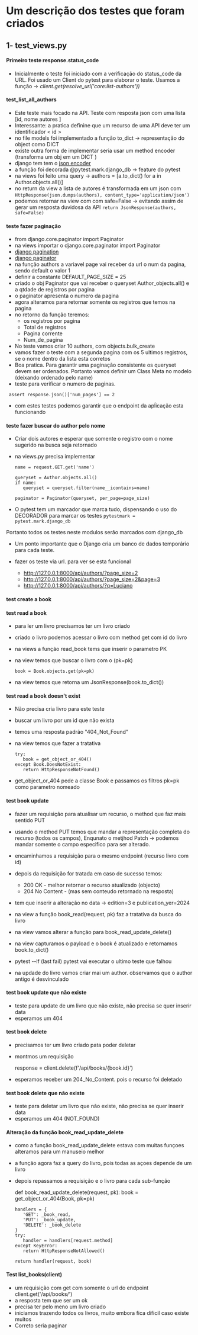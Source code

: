 # Um descrição dos testes que foram criados

## 1- test_views.py

#### Primeiro teste response.status_code

   - Inicialmente o teste foi iniciado com a verificação do status_code da URL.
   Foi usado um Client do pytest para elaborar o teste. Usamos a função -> *client.get(resolve_url('core:list-authors'))* 


#### test_list_all_authors 
   - Este teste mais focado na API. Teste com resposta json com uma lista [id, nome autores ]
   - Interessante: a pratica definine que um recurso de uma API deve ter um identificador < id > 
   - no file models foi implementado a função to_dict -> representação do object como DICT
   - existe outra forma de implementar seria usar um method encoder (transforma um obj em um DICT )
   - django tem tem o [json encoder](https://docs.djangoproject.com/en/4.1/topics/serialization/)
   - a função foi decorada @pytest.mark.django_db -> feature do pytest
   - na views foi feito uma query -> authors = [a.to_dict() for a in Author.objects.all()]
   - no return da view a lista de autores é  transformada em um json com  
      ```HttpResponse(json.dumps(authors), content_type='application/json')```
   - podemos retornar na view com com safe=False -> evitando assim de gerar um resposta duvidosa da API
      ```return JsonResponse(authors, safe=False)```

#### teste fazer paginação
   - from django.core.paginator import Paginator
   - na views importar o django.core.paginator import Paginator
   - [django pagination](https://simpleisbetterthancomplex.com/tutorial/2016/08/03/how-to-paginate-with-django.html) 
   - [django paginator](https://docs.djangoproject.com/en/4.0/ref/paginator/)
   - na função authors a variavel page vai receber da url o num da pagina, sendo default o valor 1
   - definir a constante DEFAULT_PAGE_SIZE = 25
   - criado o obj Paginator que vai receber o queryset Author_objects.all() e a qtdade de registros por pagina
   - o paginator apresenta o numero da pagina
   - agora alteramos para retornar somente os registros que temos na pagina
   - no retorno da função teremos:
      - os registros por pagina
      - Total  de registros
      - Pagina corrente
      - Num_de_pagina
   - No teste vamos criar 10 authors, com objects.bulk_create
   - vamos fazer o teste com a segunda pagina com os 5 ultimos registros, se o nome dentro da lista esta corretos
   - Boa pratica. Para garantir uma paginação consistente os queryset devem ser ordenados. Portanto vamos definir um Class Meta no modelo (deixando ordenado pelo name)
   - teste para  verificar o numero de paginas.
   
   ```  assert response.json()['num_pages'] == 2 ```

   - com estes testes podemos garantir que o endpoint da apĺicação esta funcionando


#### teste fazer buscar do author pelo nome

   - Criar dois autores e esperar que somente o registro com o nome sugerido na busca seja retornado
   - na views.py precisa implementar

         name = request.GET.get('name')

         queryset = Author.objects.all()
         if name:
            queryset = queryset.filter(name__icontains=name)

         paginator = Paginator(queryset, per_page=page_size)

   - O pytest tem um marcador que marca tudo, dispensando o uso do    
   DECORADOR para marcar os testes
     ``` pytestmark = pytest.mark.django_db ```

   Portanto todos os testes neste modulos serão marcados com django_db

   - Um ponto importante que o Django cria um banco de dados temporário para cada teste.

   - fazer os teste via url. para ver se esta funcional
     - http://127.0.0.1:8000/api/authors/?page_size=2
     - http://127.0.0.1:8000/api/authors/?page_size=2&page=3
     - http://127.0.0.1:8000/api/authors/?q=Luciano



#### test create a book


#### test read a book

   - para ler um livro precisamos ter um livro criado
   - criado o livro podemos acessar o livro com method get com id do livro
   - na views a função read_book tems que inserir o parametro PK
   - na view temos que buscar o livro com o (pk=pk)
      
         book = Book.objects.get(pk=pk)

   - na view temos que retorna  um JsonResponse(book.to_dict())


#### test read a book doesn't exist
   - Não precisa cria livro para este teste
   - buscar um livro por um id que não exista
   - temos uma resposta padrão "404_Not_Found"
   - na view temos que fazer a tratativa

         try:
            book = get_object_or_404()
         except Book.DoesNotExist:
            return HttpResponseNotFound()
   
   - get_object_or_404 pede a classe Book e passamos os filtros pk=pk como parametro nomeado


#### test book update
   - fazer um requisição para atualisar um recurso, o method que faz mais sentido PUT 
   - usando o method PUT temos que mandar a representação completa do recurso (todos os campos), Enqunato o metjhod Patch -> podemos mandar somente o campo especifico para ser alterado.
   - encaminhamos a requisição para o mesmo endpoint (recurso livro com id)
   - depois da requisição for tratada em caso de sucesso temos:
     - 200 OK - melhor retornar o recurso atualizado (objecto)
     - 204 No Content - (mas sem conteudo retornado na resposta)
   - tem que inserir a alteração no data -> edition=3  e publication_yer=2024
   - na view a função book_read(request, pk) faz a tratativa da busca do livro
   - na view vamos alterar a função para book_read_update_delete()
   - na view capturamos o payload e o book é atualizado e retornamos book.to_dict()

   - pytest --lf (last fail) pytest vai executar o ultimo teste que falhou

   - na updade do livro vamos criar mai um author. observamos que o author antigo é desvinculado


#### test book update que não existe
   - teste para update de um livro que não existe, não precisa se quer inserir data
   - esperamos um 404 



#### test book delete 
   - precisamos ter um livro criado pata poder deletar
   - montmos um requisição

      response = client.delete(f'/api/books/{book.id}')

   - esperamos receber um 204_No_Content. pois o recurso foi deletado


#### test book delete que  não existe
   - teste para deletar um livro que não existe, não precisa se quer inserir data
   - esperamos um 404 (NOT_FOUND)


#### Alteração da função book_read_update_delete
   - como a função book_read_update_delete estava com muitas funçoes
     alteramos para um manuseio melhor
   - a função agora faz a query do livro, pois todas as açoes depende de um livro
   - depois repassamos a requisição e o livro para cada sub-função

      def book_read_update_delete(request, pk):
         book = get_object_or_404(Book, pk=pk)

         handlers = {
            'GET': _book_read,
            'PUT': _book_update,
            'DELETE': _book_delete
         }
         try:
            handler = handlers[request.method]
         except KeyError:
            return HttpResponseNotAllowed()
   
         return handler(request, book)



#### Test list_books(client)
   - um requisição com get com somente o url do endpoint client.get('/api/books/')
   - a resposta tem que ser um ok
   - precisa ter pelo meno um livro criado
   - iniciamos trazendo todos os livros, muito embora fica dificil caso existe muitos
   - Correto seria paginar
   